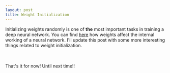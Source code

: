 ```yaml
--- 
layout: post 
title: Weight Initialization 
--- 
```

Initializing weights randomly is one of <b>the</b> most important tasks in training a deep neural network.
You can find [here](https://github.com/kvmanohar22/DeepNets) how weights affect the internal working of a neural network.
I'll update this post with some more interesting things related to weight initialization.

<br><br> That's it for now! Until next time!!
